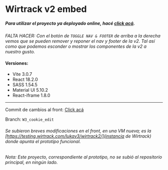 # Wirtrack v2 embed

##### Para utilizar el proyecto ya deployado online, hacé [click acá](https://wirtrack2embed.netlify.app/).

_FALTA HACER: Con el botón de `TOGGLE NAV & FOOTER` de arriba a la derecha vemos que se pueden remover y reponer el nav y footer de la v2. Tal así como que podemos esconder o mostrar los componentes de la v2 a nuestro gusto._

#### Versiones:

- Vite 3.0.7
- React 18.2.0
- SASS 1.54.5
- Material UI 5.10.2
- React-iframe 1.8.0

---

Commit de cambios al front: [Click acá](https://bitbucket.org/mcastro_wirsolut/wirtrack/commits/27d7763af7bb321bb18d8b8f0ae291b161324fd3)

Branch: `W3_cookie_edit`

###### Se subieron breves modificaciones en el front, en una VM nueva; es la [https://testing.wirtrack.com/lukav3/wirtrack2/](instancia de Wirtrack) donde apunta el prototipo funcional.

_Nota: Este proyecto, correspondiente al prototipo, no se subió al repositorio principal, en ningún lado._
